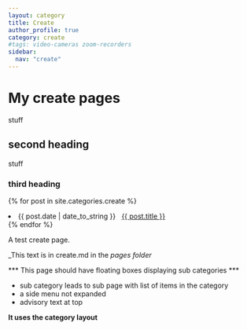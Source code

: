 ```yaml
---
layout: category
title: Create
author_profile: true
category: create
#tags: video-cameras zoom-recorders
sidebar:
  nav: "create"
---
```

# My create pages
stuff

## second heading

stuff

### third heading

{% for post in site.categories.create %}
 <li><span>{{ post.date | date_to_string }}</span> &nbsp; <a href="{{ post.url }}">{{ post.title }}</a></li>
{% endfor %}

A test create page.

_This text is in create.md in the _pages folder_

*** This page should have floating boxes displaying sub categories ***
- sub category leads to sub page with list of items in the category
- a side menu not expanded
- advisory text at top

**It uses the category layout**
